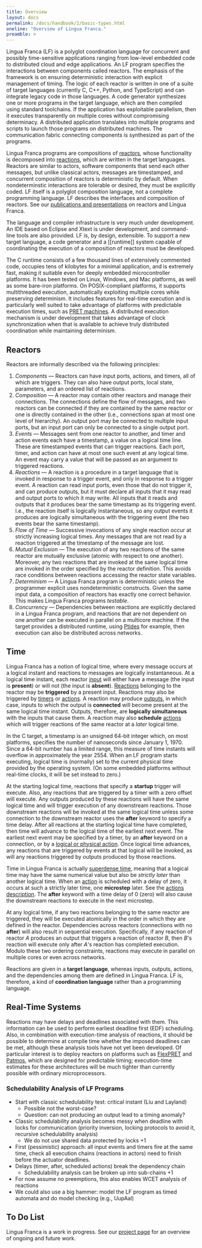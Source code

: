 ```yaml
---
title: Overview
layout: docs
permalink: /docs/handbook/2/basic-types.html
oneline: "Overview of Lingua Franca."
preamble: >
---
```

Lingua Franca (LF) is a polyglot coordination language for concurrent and possibly time-sensitive applications ranging from low-level embedded code to distributed cloud and edge applications. An LF program specifies the interactions between components called reactors. The emphasis of the framework is on ensuring deterministic interaction with explicit management of timing. The logic of each reactor is written in one of a suite of target languages (currently C, C++, Python, and TypeScript) and can integrate legacy code in those languages. A code generator synthesizes one or more programs in the target language, which are then compiled using standard toolchains. If the application has exploitable parallelism, then it executes transparently on multiple cores without compromising determinacy. A distributed application translates into multiple programs and scripts to launch those programs on distributed machines. The communication fabric connecting components is synthesized as part of the programs.

Lingua Franca programs are compositions of [reactors](#reactors), whose functionality is decomposed into [reactions](language-specification#reaction-declaration), which are written in the target languages. Reactors are similar to actors, software components that send each other messages, but unlike classical actors, messages are timestamped, and concurrent composition of reactors is deterministic by default. When nondeterminstic interactions are tolerable or desired, they must be explicitly coded. LF itself is a polyglot composition language, not a complete programming language. LF describes the interfaces and composition of reactors. See our [publications and presentations](publications-and-presentations) on reactors and Lingua Franca.

The language and compiler infrastructure is very much under development. An IDE based on Eclipse and Xtext is under development, and command-line tools are also provided. LF is, by design, extensible. To support a new target language, a code generator and a [[runtime]] system capable of coordinating the execution of a composition of reactors must be developed.

The C runtime consists of a few thousand lines of extensively commented code, occupies tens of kilobytes for a minimal application, and is extremely fast, making it suitable even for deeply embedded microcontroller platforms. It has been tested on Linux, Windows, and Mac platforms, as well as some bare-iron platforms. On POSIX-compliant platforms, it supports multithreaded execution, automatically exploiting multiple cores while preserving determinism. It includes features for real-time execution and is particularly well suited to take advantage of platforms with predictable execution times, such as [PRET machines](https://ptolemy.berkeley.edu/projects/chess/pret/). A distributed execution mechanism is under development that takes advantage of clock synchronization when that is available to achieve truly distributed coordination while maintaining determinism.

## Reactors
Reactors are informally described via the following principles:

1. *Components* — Reactors can have input ports, actions, and timers, all of which are triggers. They can also have output ports, local state, parameters, and an ordered list of reactions.
2. *Composition* — A reactor may contain other reactors and manage their connections. The connections define the flow of messages, and two reactors can be connected if they are contained by the same reactor or one is directly contained in the other (i.e., connections span at most one level of hierarchy). An output port may be connected to multiple input ports, but an input port can only be connected to a single output port.
3. *Events* — Messages sent from one reactor to another, and timer and action events each have a timestamp, a value on a logical time line. These are timestamped events that can trigger reactions. Each port, timer, and action can have at most one such event at any logical time. An event may carry a value that will be passed as an argument to triggered reactions.
4. *Reactions* — A reaction is a procedure in a target language that is invoked in response to a trigger event, and only in response to a trigger event. A reaction can read input ports, even those that do not trigger it, and can produce outputs, but it must declare all inputs that it may read and output ports to which it may write. All inputs that it reads and outputs that it produces bear the same timestamp as its triggering event. I.e., the reaction itself is logically instantaneous, so any output events it produces are logically simultaneous with the triggering event (the two events bear the same timestamp).
5. *Flow of Time* — Successive invocations of any single reaction occur at strictly increasing logical times. Any messages that are not read by a reaction triggered at the timestamp of the message are lost.
6. *Mutual Exclusion* — The execution of any two reactions of the same reactor are mutually exclusive (atomic with respect to one another). Moreover, any two reactions that are invoked at the same logical time are invoked in the order specified by the reactor definition. This avoids race conditions between reactions accessing the reactor state variables.
7. *Determinism* — A Lingua Franca program is deterministic unless the programmer explicit uses nondeterministic constructs. Given the same input data, a composition of reactors has exactly one correct behavior. This makes Lingua Franca programs *testable*.
8. *Concurrency* — Dependencies between reactions are explicitly declared in a Lingua Franca program, and reactions that are not dependent on one another can be executed in parallel on a multicore machine. If the target provides a distributed runtime, using [Ptides](https://ptolemy.berkeley.edu/projects/chess/ptides/) for example, then execution can also be distributed across networks.

## Time
Lingua Franca has a notion of logical time, where every message occurs at a logical instant and reactions to messages are logically instantaneous. At a logical time instant, each reactor [input](#input-declaration) will either have a message (the input is **present**) or will not (the input is **absent**). [Reactions](#reaction-declaration) belonging to the reactor may be **triggered** by a present input. Reactions may also be triggered by [timers](#timer-declaration) or [actions](#action-declaration). A reaction may produce [outputs](#output-declaration), in which case, inputs to which the output is **connected** will become present at the same logical time instant. Outputs, therefore, are **logically simultaneous** with the inputs that cause them. A reaction may also **schedule** [actions](#action-declaration) which will trigger reactions of the same reactor at a *later* logical time.

In the C target,
a timestamp is an unsigned 64-bit integer which, on most platforms,
specifies the number of nanoseconds since January 1, 1970.
Since a 64-bit number has a limited range,
this measure of time instants will overflow in approximately the year 2554.
When an LF program starts executing, logical time is (normally) set to the current physical time provided by the operating system.
(On some embedded platforms without real-time clocks, it will be set instead to zero.)

At the starting logical time, reactions that specify a **startup** trigger will execute. Also, any reactions that are triggered by a timer with a zero offset will execute. Any outputs produced by these reactions will have the same logical time and will trigger execution of any downstream reactions. Those downstream reactions will be invoked at the same logical time unless some connection to the downstream reactor uses the **after** keyword to specify a time delay. After all reactions at the starting logical time have completed, then time will advance to the logical time of the earliest next event. The earliest next event may be specified by a timer, by an **after** keyword on a connection, or by a [logical or physical action](Language-Specification#action-declaration). Once logical time advances, any reactions that are triggered by events at that logical will be invoked, as will any reactions triggered by outputs produced by those reactions.

Time in Lingua Franca is actually [superdense time](https://ptolemy.berkeley.edu/publications/papers/05/OperationalSemantics/), meaning that a logical time may have the same numerical value but also be *strictly later* than another logical time. When an [action](#action-declaration) is scheduled with a delay of zero, it occurs at such a strictly later time, one **microstep** later. See the [actions description](Language-Specification#action-declaration). The **after** keyword with a time delay of 0 (zero) will also cause the downstream reactions to execute in the next microstep.

At any logical time, if any two reactions belonging to the same reactor are triggered, they will be executed
atomically in the order in which they are defined in the reactor. Dependencies across reactors (connections with no **after**) will also result in sequential execution. Specifically, if any reaction of reactor *A* produces an output that triggers a reaction of reactor *B*, then *B*'s reaction will execute only after *A*'s reaction has completed execution. Modulo these two ordering constraints, reactions may execute in parallel on multiple cores or even across networks.

Reactions are given in a **target language**, whereas inputs, outputs, actions, and the dependencies among them are defined in Lingua Franca.  LF is, therefore, a kind of **coordination language** rather than a programming language.

## Real-Time Systems
Reactions may have delays and deadlines associated with them. This information can be used to perform earliest deadline first (EDF) scheduling. Also, in combination with execution-time analysis of reactions, it should be possible to determine at compile time whether the imposed deadlines can be met, although these analysis tools have not yet been developed. Of particular interest is to deploy reactors on platforms such as [FlexPRET](https://github.com/pretis/flexpret) and [Patmos](http://patmos.compute.dtu.dk/), which are designed for predictable timing; execution-time estimates for these architectures will be much tighter than currently possible with ordinary microprocessors.

### Schedulability Analysis of LF Programs

* Start with classic schedulability test: critical instant (Liu and Layland)
    * Possible not the worst-case?
    * Question: can not producing an output lead to a timing anomaly?
* Classic schedulability analysis becomes messy when deadline with locks for communication (priority inversion, locking protocols to avoid it, recursive schedulability analysis)
    * We do not use shared data protected by locks +1
* First (pessimistic) approach: all input events and timers fire at the same time, check all execution chains (reactions in actors) need to finish before the actuator deadlines.
* Delays (timer, after, scheduled actions) break the dependency chain
    * Schedulability analysis can be broken up into sub-chains +1
* For now assume no preemptions, this also enables WCET analysis of reactions
* We could also use a big hammer: model the LF program as timed automata and do model checking (e.g., UupAal)



## To Do List

Lingua Franca is a work in progress. See our [project page](https://github.com/lf-lang/lingua-franca/projects) for an overview of ongoing and future work.